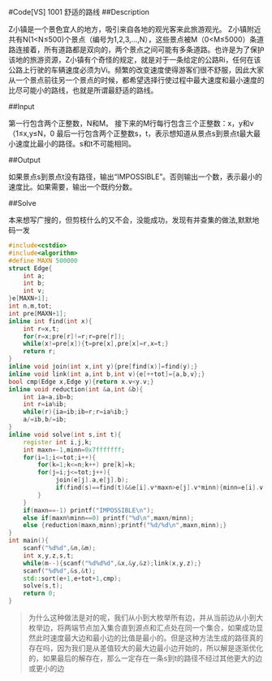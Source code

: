 #Code[VS] 1001 舒适的路线
##Description

Z小镇是一个景色宜人的地方，吸引来自各地的观光客来此旅游观光。
Z小镇附近共有N(1<N≤500)个景点（编号为1,2,3,…,N），这些景点被M（0<M≤5000）条道路连接着，所有道路都是双向的，两个景点之间可能有多条道路。也许是为了保护该地的旅游资源，Z小镇有个奇怪的规定，就是对于一条给定的公路Ri，任何在该公路上行驶的车辆速度必须为Vi。频繁的改变速度使得游客们很不舒服，因此大家从一个景点前往另一个景点的时候，都希望选择行使过程中最大速度和最小速度的比尽可能小的路线，也就是所谓最舒适的路线。

##Input

第一行包含两个正整数，N和M。
接下来的M行每行包含三个正整数：x，y和v（1≤x,y≤N，0 最后一行包含两个正整数s，t，表示想知道从景点s到景点t最大最小速度比最小的路径。s和t不可能相同。

##Output

如果景点s到景点t没有路径，输出“IMPOSSIBLE”。否则输出一个数，表示最小的速度比。如果需要，输出一个既约分数。

##Solve

本来想写广搜的，但剪枝什么的又不会，没能成功，发现有并查集的做法,默默地码一发
```cpp
#include<cstdio>
#include<algorithm>
#define MAXN 500000
struct Edge{
	int a;
	int b;
	int v;
}e[MAXN+1];
int n,m,tot;
int pre[MAXN+1];
inline int find(int x){
	int r=x,t;
	for(r=x;pre[r]!=r;r=pre[r]);
	while(x!=pre[x]){t=pre[x],pre[x]=r,x=t;}
	return r;
}
inline void join(int x,int y){pre[find(x)]=find(y);}
inline void link(int a,int b,int v){e[++tot]={a,b,v};}
bool cmp(Edge x,Edge y){return x.v<y.v;}
inline void reduction(int &a,int &b){
	int ia=a,ib=b;
	int r=ia%ib;
	while(r){ia=ib;ib=r;r=ia%ib;}
	a/=ib,b/=ib;
}
inline void solve(int s,int t){
	register int i,j,k;
	int maxn=-1,minn=0x7fffffff;
	for(i=1;i<=tot;i++){
		for(k=1;k<=n;k++) pre[k]=k;
		for(j=i;j<=tot;j++){
			 join(e[j].a,e[j].b);
			 if(find(s)==find(t)&&e[i].v*maxn>e[j].v*minn){minn=e[i].v,maxn=e[j].v;break;} 
		}
	}
	if(maxn==-1) printf("IMPOSSIBLE\n");
	else if(maxn%minn==0) printf("%d\n",maxn/minn);
	else {reduction(maxn,minn);printf("%d/%d\n",maxn,minn);}
}
int main(){
	scanf("%d%d",&n,&m);
	int x,y,z,s,t;
	while(m--){scanf("%d%d%d",&x,&y,&z);link(x,y,z);}
	scanf("%d%d",&s,&t);
	std::sort(e+1,e+tot+1,cmp);
	solve(s,t);
	return 0;
}
```

>为什么这种做法是对的呢，我们从小到大枚举所有边，并从当前边从小到大枚举边，将两端节点加入集合直到源点和汇点处在同一个集合，如果成功显然此时速度最大边和最小边的比值是最小的。但是这种方法生成的路径真的存在吗，因为我们是从差值较大的最大边最小边开始的，所以解是逐渐优化的，如果最后的解存在，那么一定存在一条s到t的路径不经过其他更大的边或更小的边